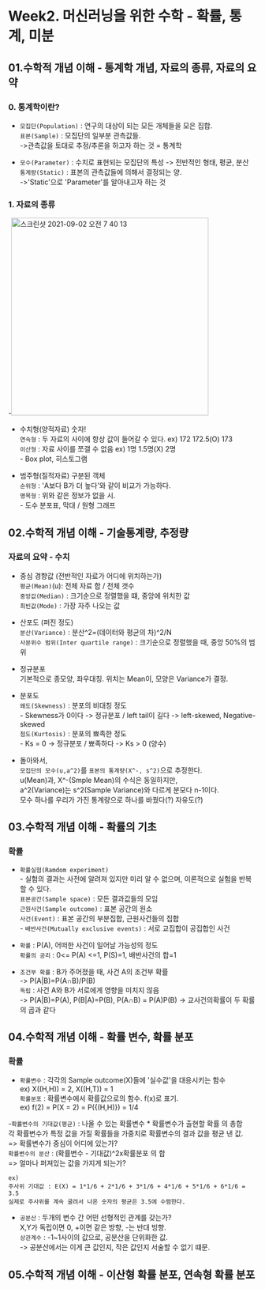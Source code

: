 # Week2. 머신러닝을 위한 수학 - 확률, 통계, 미분

## 01.수학적 개념 이해 - 통계학 개념, 자료의 종류, 자료의 요약

### 0. 통계학이란?
- `모집단(Population)` : 연구의 대상이 되는 모든 개체들을 모은 집합.
<br>`표본(Sample)` : 모집단의 일부분 관측값들.
<br>->관측값을 토대로 추정/추론을 하고자 하는 것 = 통계학

- `모수(Parameter)` : 수치로 표현되는 모집단의 특성 -> 전반적인 형태, 평균, 분산
<br>`통계량(Static)` : 표본의 관측값들에 의해서 결정되는 양.
<br>->'Static'으로 'Parameter'를 알아내고자 하는 것

### 1. 자료의 종류
-<img width="400" alt="스크린샷 2021-09-02 오전 7 40 13" src="https://user-images.githubusercontent.com/89369520/131754645-1422ec08-d4c0-4605-a20a-cecb47072c81.png">
- 수치형(양적자료) 숫자!
<br>`연속형` : 두 자료의 사이에 항상 값이 들어갈 수 있다. ex) 172 172.5(O) 173
<br>`이산형` : 자료 사이를 쪼갤 수 없음 ex) 1명 1.5명(X) 2명
<br>- Box plot, 히스토그램

- 범주형(질적자료) 구분된 객체
<br>`순위형` : 'A보다 B가 더 높다'와 같이 비교가 가능하다.
<br>`명목형` : 위와 같은 정보가 없을 시.
<br>- 도수 분포표, 막대 / 원형 그래프

## 02.수학적 개념 이해 - 기술통계량, 추정량

### 자료의 요약 - 수치
- 중심 경향값 (전반적인 자료가 어디에 위치하는가)
<br>`평균(Mean)`(u): 전체 자료 합 / 전체 갯수
<br>`중앙값(Median)` : 크기순으로 정렬했을 떄, 중앙에 위치한 값
<br>`최빈값(Mode)` : 가장 자주 나오는 값

- 산포도 (퍼진 정도)
<br>`분산(Variance)` : 분산^2=(데이터와 평균의 차)^2/N
<br>`사분위수 범위(Inter quartile range)` : 크기순으로 정렬했을 때, 중앙 50%의 범위

- 정규분포
<br>기본적으로 종모양, 좌우대칭. 위치는 Mean이, 모양은 Variance가 결정.

- 분포도
<br>`왜도(Skewness)` : 분포의 비대칭 정도
<br>- Skewness가 0이다 -> 정규분포 / left tail이 길다 -> left-skewed, Negative-skewed
<br>`첨도(Kurtosis)` : 분포의 뾰족한 정도
<br>- Ks = 0 -> 정규분포 / 뾰족하다 -> Ks > 0 (양수)

- 돌아와서,
<br>`모집단의 모수(u,a^2)`를 `표본의 통계량(X^-, s^2)`으로 추정한다.
<br>u(Mean)과, X^-(Smple Mean)의 수식은 동일하지만,
<br>a^2(Variance)는 s^2(Sample Variance)와 다르게 분모다 n-1이다.
<br>모수 하나를 우리가 가진 통계량으로 하나를 바꿨다(?) 자유도(?)

## 03.수학적 개념 이해 - 확률의 기초
### 확률
- `확률실험(Ramdom experiment)`
<br>- 실험의 결과는 사전에 알려져 있지만 미리 알 수 없으며, 이론적으로 실험을 반복할 수 있다.
<br>`표본공간(Sample space)` : 모든 결과값들의 모임
<br>`근원사건(Sample outcome)` : 표본 공간의 원소
<br>`사건(Event)` : 표본 공간의 부분집합, 근원사건들의 집합
<br>- `배반사건(Mutually exclusive events)` : 서로 교집합이 공집합인 사건

- `확률` : P(A), 어떠한 사건이 일어날 가능성의 정도
<br>`확률의 공리` : 0<= P(A) <=1, P(S)=1, 배반사건의 합=1

- `조건부 확률` : B가 주어졌을 때, 사건 A의 조건부 확률
<br>-> P(A|B)=P(A∩B)/P(B)
<br>`독립` : 사건 A와 B가 서로에게 영향을 미치지 않음
<br>-> P(A|B)=P(A), P(B|A)=P(B), P(A∩B) = P(A)P(B) -> 교사건의확률이 두 확률의 곱과 같다

## 04.수학적 개념 이해 - 확률 변수, 확률 분포
### 확률
- `확률변수` : 각각의 Sample outcome(X)들에 '실수값'을 대응시키는 함수
<br>ex) X((H,H)) = 2, X((H,T)) = 1
<br>`확률분포` : 확률변수에서 확률값으로의 함수. f(x)로 표기.
<br>ex) f(2) = P(X = 2) = P({(H,H)}) = 1/4

-`확률변수의 기대값(평균)` : 나올 수 있는 확률변수 * 확률변수가 출현할 확률 의 총합
<br>각 확률변수가 특정 값을 가질 확률들을 가중치로 확률변수의 결과 값을 평균 낸 값.
<br>=> 확률변수가 중심이 어디에 있는가?
<br>`확률변수의 분산` : (확률변수 - 기대값)^2x확률분포 의 합
<br>=> 얼마나 퍼져있는 값을 가지게 되는가?
```
ex)
주사위 기대값 : E(X) = 1*1/6 + 2*1/6 + 3*1/6 + 4*1/6 + 5*1/6 + 6*1/6 = 3.5
실제로 주사위를 계속 굴려서 나온 숫자의 평균은 3.5에 수렴한다.
```
- `공분산` : 두개의 변수 간 어떤 선형적인 관계를 갖는가?
<br> X,Y가 독립이면 0, +이면 같은 방향, -는 반대 빙향.
<br>`상관계수` : -1~1사이의 값으로, 공분산을 단위화한 값.
<br>-> 공분산에서는 이게 큰 값인지, 작은 값인지 서술할 수 없기 떄문.

## 05.수학적 개념 이해 - 이산형 확률 분포, 연속형 확률 분포





